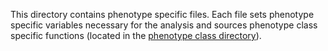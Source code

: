 This directory contains phenotype specific files. 
Each file sets phenotype specific variables necessary for the analysis and sources phenotype class specific functions (located in the [phenotype class directory](phenotype_classes)).
